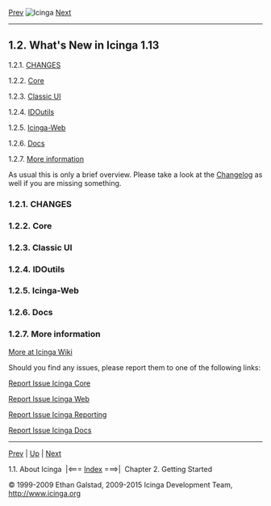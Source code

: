 [Prev](about.md) ![Icinga](../images/logofullsize.png "Icinga") [Next](ch02.md)

* * * * *

1.2. What's New in Icinga 1.13
------------------------------

1.2.1. [CHANGES](whatsnew.md#whatsnew-changes)

1.2.2. [Core](whatsnew.md#whatsnew-core)

1.2.3. [Classic UI](whatsnew.md#whatsnew-classicui)

1.2.4. [IDOutils](whatsnew.md#whatsnew-idoutils)

1.2.5. [Icinga-Web](whatsnew.md#whatsnew-web)

1.2.6. [Docs](whatsnew.md#docs)

1.2.7. [More information](whatsnew.md#moreinfo)

As usual this is only a brief overview. Please take a look at the
[Changelog](whatsnew.md#moreinfo "1.2.7. More information") as well if
you are missing something.

### 1.2.1. CHANGES







### 1.2.2. Core







### 1.2.3. Classic UI







### 1.2.4. IDOutils






### 1.2.5. Icinga-Web






### 1.2.6. Docs








### 1.2.7. More information

[More at Icinga Wiki](https://wiki.icinga.org/display/Dev/Changelogs)

Should you find any issues, please report them to one of the following
links:

[Report Issue Icinga
Core](https://dev.icinga.org/projects/show/icinga-core)

[Report Issue Icinga
Web](https://dev.icinga.org/projects/show/icinga-web)

[Report Issue Icinga
Reporting](https://dev.icinga.org/projects/show/icinga-reporting)

[Report Issue Icinga
Docs](https://dev.icinga.org/projects/show/icinga-docs)

* * * * *

[Prev](about.md) | [Up](ch01.md) | [Next](ch02.md)

1.1. About Icinga  |<=== [Index](index.md) ===>|  Chapter 2. Getting Started

© 1999-2009 Ethan Galstad, 2009-2015 Icinga Development Team,
http://www.icinga.org
